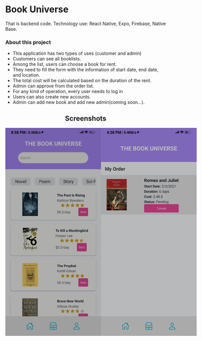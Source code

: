 # Book Universe

That is backend code. Technology use: React Native, Expo, Firebase, Native Base.


### About this project

- This application has two types of uses (customer and admin)
- Customers can see all booklists.
- Among the list, users can choose a book for rent.
- They need to fill the form with the information of start date, end date, and location.
- The total cost will be calculated based on the duration of the rent.
- Admin can approve from the order list.
- For any kind of operation, every user needs to log in
- Users can also create new accounts.
- Admin can add new book and add new admin(coming soon…).


<h2 align="center">Screenshots</h2>
<div align="center" style="display: flex;">
    <img src="screenshot/home.jpg" width="300">
    <img src="screenshot/myorder.jpg" width="300">
</div>